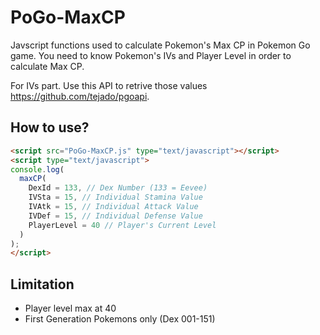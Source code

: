 # PoGo-MaxCP
Javscript functions used to calculate Pokemon's Max CP in Pokemon Go game.
You need to know Pokemon's IVs and Player Level in order to calculate Max CP.

For IVs part. Use this API to retrive those values https://github.com/tejado/pgoapi.

## How to use?

```HTML
<script src="PoGo-MaxCP.js" type="text/javascript"></script>
<script type="text/javascript">
console.log(
  maxCP(
    DexId = 133, // Dex Number (133 = Eevee)
    IVSta = 15, // Individual Stamina Value
    IVAtk = 15, // Individual Attack Value
    IVDef = 15, // Individual Defense Value
    PlayerLevel = 40 // Player's Current Level
  )
);
</script>
```

## Limitation
- Player level max at 40
- First Generation Pokemons only (Dex 001-151)
